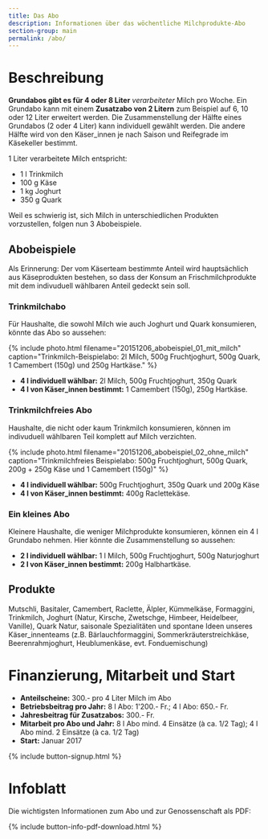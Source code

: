 ```yaml
---
title: Das Abo
description: Informationen über das wöchentliche Milchprodukte-Abo
section-group: main
permalink: /abo/
---
```


# Beschreibung

**Grundabos gibt es für 4 oder 8 Liter** _verarbeiteter_ Milch pro Woche. 
Ein Grundabo kann mit einem **Zusatzabo von 2 Litern** zum Beispiel auf 6, 10 
oder 12 Liter erweitert werden. Die Zusammenstellung der Hälfte eines Grundabos (2 
oder 4 Liter) kann individuell gewählt werden. Die andere Hälfte wird von den 
Käser_innen je nach Saison und Reifegrade im Käsekeller bestimmt.

1 Liter verarbeitete Milch entspricht:

- 1 l Trinkmilch
- 100 g Käse
- 1 kg Joghurt
- 350 g Quark

Weil es schwierig ist, sich Milch in unterschiedlichen Produkten
vorzustellen, folgen nun 3 Abobeispiele.

## Abobeispiele

Als Erinnerung: Der vom Käserteam bestimmte Anteil wird
hauptsächlich aus Käseprodukten bestehen, so dass der Konsum an
Frischmilchprodukte mit dem indivuduell wählbaren Anteil gedeckt sein soll.

### Trinkmilchabo

Für Haushalte, die sowohl Milch wie auch Joghurt und Quark konsumieren, könnte
das Abo so aussehen:

{% include photo.html filename="20151206_abobeispiel_01_mit_milch" caption="Trinkmilch-Beispielabo: 2l Milch, 500g Fruchtjoghurt, 500g Quark, 1 Camembert (150g) und 250g Hartkäse." %}

- **4 l individuell wählbar:** 2l Milch, 500g Fruchtjoghurt, 350g Quark
- **4 l von Käser_innen bestimmt:** 1 Camembert (150g), 250g Hartkäse.

### Trinkmilchfreies Abo

Haushalte, die nicht oder kaum Trinkmilch konsumieren, können im indivuduell
wählbaren Teil komplett auf Milch verzichten.

{% include photo.html filename="20151206_abobeispiel_02_ohne_milch" caption="Trinkmilchfreies Beispielabo: 500g Fruchtjoghurt, 500g Quark, 200g + 250g Käse und 1 Camembert (150g)" %}

- **4 l individuell wählbar:** 500g Fruchtjoghurt, 350g Quark und 200g Käse
- **4 l von Käser_innen bestimmt:** 400g Raclettekäse.

### Ein kleines Abo

Kleinere Haushalte, die weniger Milchprodukte konsumieren, können ein 4 l 
Grundabo nehmen. Hier könnte die Zusammenstellung so aussehen:
- **2 l individuell wählbar:** 1 l Milch, 500g Fruchtjoghurt, 500g Naturjoghurt
- **2 l von Käser_innen bestimmt:** 200g Halbhartkäse.

## Produkte

Mutschli, Basitaler, Camembert, Raclette, Älpler,
Kümmelkäse, Formaggini, Trinkmilch, Joghurt (Natur, Kirsche,
Zwetschge, Himbeer, Heidelbeer, Vanille), Quark Natur, saisonale
Spezialitäten und spontane Ideen unseres Käser_innenteams (z.B.
Bärlauchformaggini, Sommerkräuterstreichkäse, Beerenrahmjoghurt,
Heublumenkäse, evt. Fonduemischung)


# Finanzierung, Mitarbeit und Start

- **Anteilscheine:** 300.- pro 4 Liter Milch im Abo
- **Betriebsbeitrag pro Jahr:** 8 l Abo: 1'200.- Fr.; 4 l Abo: 650.- Fr.
- **Jahresbeitrag für Zusatzabos:** 300.- Fr. 
- **Mitarbeit pro Abo und Jahr:** 8 l Abo mind. 4 Einsätze (à ca. 1/2 Tag); 4 l Abo mind. 2 Einsätze (à ca. 1/2 Tag)
- **Start:** Januar 2017

{% include button-signup.html %}

# Infoblatt

Die wichtigsten Informationen zum Abo und zur Genossenschaft als PDF:

{% include button-info-pdf-download.html %}

